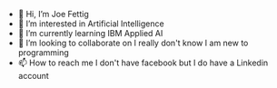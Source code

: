 - 👋 Hi, I’m Joe Fettig
- 👀 I’m interested in Artificial Intelligence  
- 🌱 I’m currently learning IBM Applied AI
- 💞️ I’m looking to collaborate on I really don't know I am new to programming 
- 📫 How to reach me I don't have facebook but I do have a Linkedin account

<!---
joefttg541/joefttg541 is a ✨ special ✨ repository because its `README.md` (this file) appears on your GitHub profile.
You can click the Preview link to take a look at your changes.
--->
